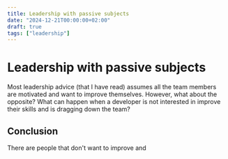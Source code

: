 ```yaml
---
title: Leadership with passive subjects
date: "2024-12-21T00:00:00+02:00"
draft: true
tags: ["leadership"]
---
```


# Leadership with passive subjects
Most leadership advice (that I have read) assumes all the team members are motivated
and want to improve themselves. However, what about the opposite? What can happen
when a developer is not interested in improve their skills and is dragging down the team?


## Conclusion
There are people that don't want to improve and
